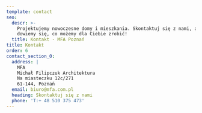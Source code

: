 ```yaml
---
template: contact
seo:
  descr: >-
    Projektujemy nowoczesne domy i mieszkania. Skontaktuj się z nami, a chętnie
    dowiemy się, co możemy dla Ciebie zrobić! 
  title: Kontakt - MFA Poznań
title: Kontakt
order: 6
contact_section_0:
  address: |
    MFA
    Michał Filipczuk Architektura
    Na miasteczku 12c/271
    61-144, Poznań
  email: biuro@mfa.com.pl
  heading: Skontaktuj się z nami
  phone: 'T:+ 48 510 375 473'
---
```



